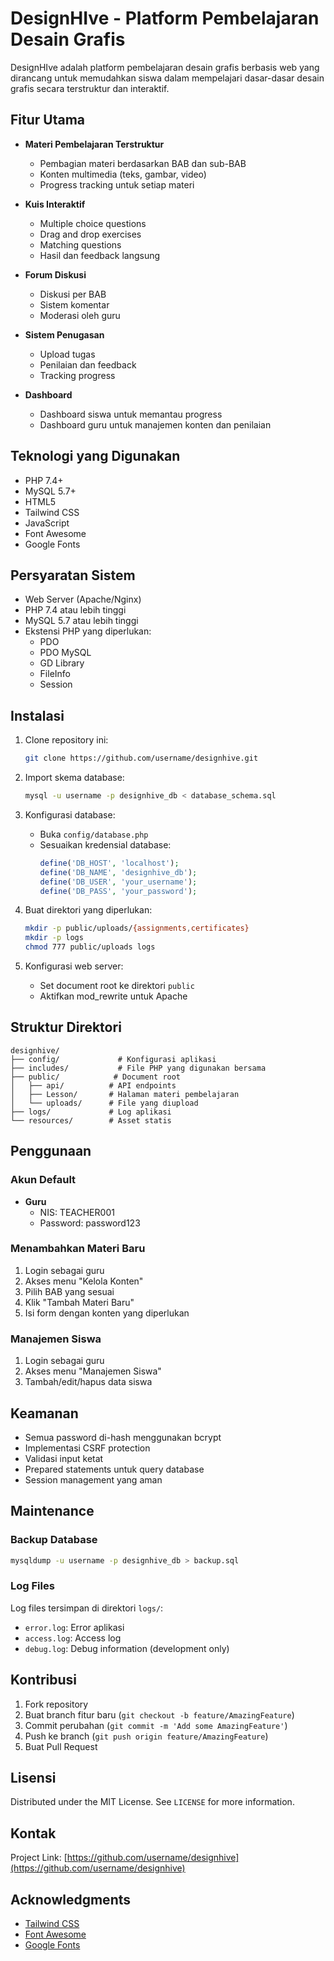 # DesignHIve - Platform Pembelajaran Desain Grafis

DesignHIve adalah platform pembelajaran desain grafis berbasis web yang dirancang untuk memudahkan siswa dalam mempelajari dasar-dasar desain grafis secara terstruktur dan interaktif.

## Fitur Utama

- **Materi Pembelajaran Terstruktur**
  - Pembagian materi berdasarkan BAB dan sub-BAB
  - Konten multimedia (teks, gambar, video)
  - Progress tracking untuk setiap materi

- **Kuis Interaktif**
  - Multiple choice questions
  - Drag and drop exercises
  - Matching questions
  - Hasil dan feedback langsung

- **Forum Diskusi**
  - Diskusi per BAB
  - Sistem komentar
  - Moderasi oleh guru

- **Sistem Penugasan**
  - Upload tugas
  - Penilaian dan feedback
  - Tracking progress

- **Dashboard**
  - Dashboard siswa untuk memantau progress
  - Dashboard guru untuk manajemen konten dan penilaian

## Teknologi yang Digunakan

- PHP 7.4+
- MySQL 5.7+
- HTML5
- Tailwind CSS
- JavaScript
- Font Awesome
- Google Fonts

## Persyaratan Sistem

- Web Server (Apache/Nginx)
- PHP 7.4 atau lebih tinggi
- MySQL 5.7 atau lebih tinggi
- Ekstensi PHP yang diperlukan:
  - PDO
  - PDO MySQL
  - GD Library
  - FileInfo
  - Session

## Instalasi

1. Clone repository ini:
   ```bash
   git clone https://github.com/username/designhive.git
   ```

2. Import skema database:
   ```bash
   mysql -u username -p designhive_db < database_schema.sql
   ```

3. Konfigurasi database:
   - Buka `config/database.php`
   - Sesuaikan kredensial database:
     ```php
     define('DB_HOST', 'localhost');
     define('DB_NAME', 'designhive_db');
     define('DB_USER', 'your_username');
     define('DB_PASS', 'your_password');
     ```

4. Buat direktori yang diperlukan:
   ```bash
   mkdir -p public/uploads/{assignments,certificates}
   mkdir -p logs
   chmod 777 public/uploads logs
   ```

5. Konfigurasi web server:
   - Set document root ke direktori `public`
   - Aktifkan mod_rewrite untuk Apache

## Struktur Direktori

```
designhive/
├── config/             # Konfigurasi aplikasi
├── includes/           # File PHP yang digunakan bersama
├── public/            # Document root
│   ├── api/          # API endpoints
│   ├── Lesson/       # Halaman materi pembelajaran
│   └── uploads/      # File yang diupload
├── logs/             # Log aplikasi
└── resources/        # Asset statis
```

## Penggunaan

### Akun Default

- **Guru**
  - NIS: TEACHER001
  - Password: password123

### Menambahkan Materi Baru

1. Login sebagai guru
2. Akses menu "Kelola Konten"
3. Pilih BAB yang sesuai
4. Klik "Tambah Materi Baru"
5. Isi form dengan konten yang diperlukan

### Manajemen Siswa

1. Login sebagai guru
2. Akses menu "Manajemen Siswa"
3. Tambah/edit/hapus data siswa

## Keamanan

- Semua password di-hash menggunakan bcrypt
- Implementasi CSRF protection
- Validasi input ketat
- Prepared statements untuk query database
- Session management yang aman

## Maintenance

### Backup Database

```bash
mysqldump -u username -p designhive_db > backup.sql
```

### Log Files

Log files tersimpan di direktori `logs/`:
- `error.log`: Error aplikasi
- `access.log`: Access log
- `debug.log`: Debug information (development only)

## Kontribusi

1. Fork repository
2. Buat branch fitur baru (`git checkout -b feature/AmazingFeature`)
3. Commit perubahan (`git commit -m 'Add some AmazingFeature'`)
4. Push ke branch (`git push origin feature/AmazingFeature`)
5. Buat Pull Request

## Lisensi

Distributed under the MIT License. See `LICENSE` for more information.

## Kontak

Project Link: [https://github.com/username/designhive](https://github.com/username/designhive)

## Acknowledgments

- [Tailwind CSS](https://tailwindcss.com)
- [Font Awesome](https://fontawesome.com)
- [Google Fonts](https://fonts.google.com)
